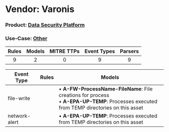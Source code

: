 Vendor: Varonis
===============
### Product: [Data Security Platform](../ds_varonis_data_security_platform.md)
### Use-Case: [Other](../../../../UseCases/uc_other.md)

| Rules | Models | MITRE TTPs | Event Types | Parsers |
|:-----:|:------:|:----------:|:-----------:|:-------:|
|   9   |   2    |     0      |      9      |    9    |

| Event Type    | Rules | Models                                                                                                                                             |
| ------------- | ----- | -------------------------------------------------------------------------------------------------------------------------------------------------- |
| file-write    |       |  • <b>A-FW-ProcessName-FileName</b>: File creations for process<br> • <b>A-EPA-UP-TEMP</b>: Processes executed from TEMP directories on this asset |
| network-alert |       |  • <b>A-EPA-UP-TEMP</b>: Processes executed from TEMP directories on this asset                                                                    |